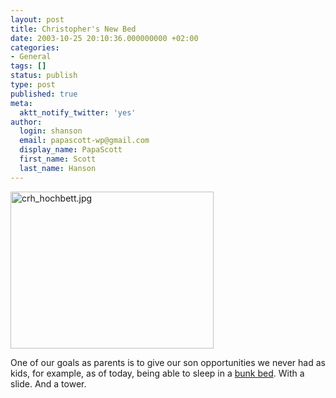```yaml
---
layout: post
title: Christopher's New Bed
date: 2003-10-25 20:10:36.000000000 +02:00
categories:
- General
tags: []
status: publish
type: post
published: true
meta:
  aktt_notify_twitter: 'yes'
author:
  login: shanson
  email: papascott-wp@gmail.com
  display_name: PapaScott
  first_name: Scott
  last_name: Hanson
---
```

<p><img alt="crh_hochbett.jpg" src="https://www.papascott.de/wordpress/wp-content/uploads/2003/10/crh_hochbett.jpg" width="325" height="251" border="0" /></p>
<p>One of our goals as parents is to give our son opportunities we never had as kids, for example, as of today, being able to sleep in a <a title="Christopher's New Bed: Waving" href="http://papascott.typepad.com/photos/christophers_new_bed/img_0116.html">bunk bed</a>. With a slide. And a tower.</p>
